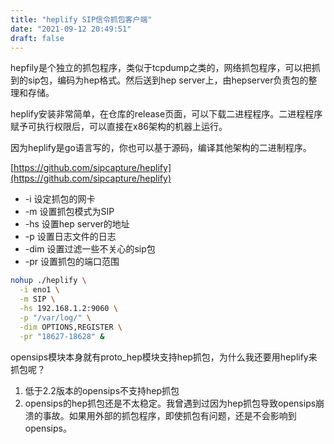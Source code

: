 ```yaml
---
title: "heplify SIP信令抓包客户端"
date: "2021-09-12 20:49:51"
draft: false
---
```

hepfily是个独立的抓包程序，类似于tcpdump之类的，网络抓包程序，可以把抓到的sip包，编码为hep格式。然后送到hep server上，由hepserver负责包的整理和存储。

heplify安装非常简单，在仓库的release页面，可以下载二进程程序。二进程程序赋予可执行权限后，可以直接在x86架构的机器上运行。

因为heplify是go语言写的，你也可以基于源码，编译其他架构的二进制程序。

[https://github.com/sipcapture/heplify](https://github.com/sipcapture/heplify)

- -i 设定抓包的网卡
- -m 设置抓包模式为SIP
- -hs 设置hep server的地址
- -p 设置日志文件的日志
- -dim 设置过滤一些不关心的sip包
- -pr 设置抓包的端口范围
```bash
nohup ./heplify \
  -i eno1 \
  -m SIP \
  -hs 192.168.1.2:9060 \
  -p "/var/log/" \
  -dim OPTIONS,REGISTER \
  -pr "18627-18628" &
```

opensips模块本身就有proto_hep模块支持hep抓包，为什么我还要用heplify来抓包呢？

1. 低于2.2版本的opensips不支持hep抓包
2. opensips的hep抓包还是不太稳定。我曾遇到过因为hep抓包导致opensips崩溃的事故。如果用外部的抓包程序，即使抓包有问题，还是不会影响到opensips。

